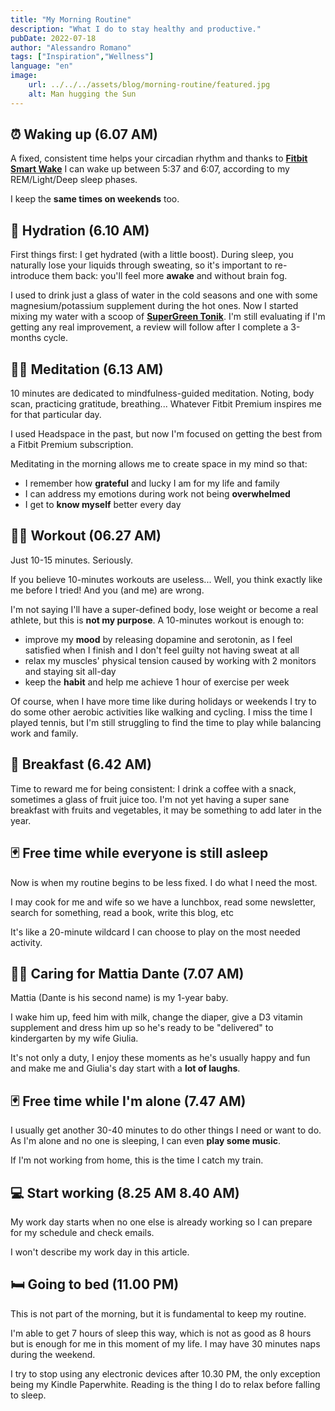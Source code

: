 ```yaml
---
title: "My Morning Routine"
description: "What I do to stay healthy and productive."
pubDate: 2022-07-18
author: "Alessandro Romano"
tags: ["Inspiration","Wellness"]
language: "en"
image:
    url: ../../../assets/blog/morning-routine/featured.jpg
    alt: Man hugging the Sun
---
```


## **⏰ Waking up (6.07 AM)**

A fixed, consistent time helps your circadian rhythm and thanks to [**Fitbit Smart Wake**](https://www.fitbit.com/global/uk/technology/sleep) I can wake up between 5:37 and 6:07, according to my REM/Light/Deep sleep phases.

I keep the **same times on weekends** too.

## **🚰 Hydration (6.10 AM)**

First things first: I get hydrated (with a little boost). During sleep, you naturally lose your liquids through sweating, so it's important to re-introduce them back: you'll feel more **awake** and without brain fog.

I used to drink just a glass of water in the cold seasons and one with some magnesium/potassium supplement during the hot ones. Now I started mixing my water with a scoop of [**SuperGreen Tonik**](https://supergreentonik.com/). I'm still evaluating if I'm getting any real improvement, a review will follow after I complete a 3-months cycle.

## **🧘‍♂️ Meditation (6.13 AM)**

10 minutes are dedicated to mindfulness-guided meditation. Noting, body scan, practicing gratitude, breathing... Whatever Fitbit Premium inspires me for that particular day.

I used Headspace in the past, but now I'm focused on getting the best from a Fitbit Premium subscription.

Meditating in the morning allows me to create space in my mind so that:

-   I remember how **grateful** and lucky I am for my life and family
-   I can address my emotions during work not being **overwhelmed**
-   I get to **know myself** better every day

## **🏋️‍♂️ Workout (06.27 AM)**

Just 10-15 minutes. Seriously.

If you believe 10-minutes workouts are useless... Well, you think exactly like me before I tried! And you (and me) are wrong.

I'm not saying I'll have a super-defined body, lose weight or become a real athlete, but this is **not my purpose**. A 10-minutes workout is enough to:

-   improve my **mood** by releasing dopamine and serotonin, as I feel satisfied when I finish and I don't feel guilty not having sweat at all
-   relax my muscles' physical tension caused by working with 2 monitors and staying sit all-day
-   keep the **habit** and help me achieve 1 hour of exercise per week

Of course, when I have more time like during holidays or weekends I try to do some other aerobic activities like walking and cycling. I miss the time I played tennis, but I'm still struggling to find the time to play while balancing work and family.

## **🥐 Breakfast (6.42 AM)**

Time to reward me for being consistent: I drink a coffee with a snack, sometimes a glass of fruit juice too. I'm not yet having a super sane breakfast with fruits and vegetables, it may be something to add later in the year.

## **🃏 Free time while everyone is still asleep**

Now is when my routine begins to be less fixed. I do what I need the most.

I may cook for me and wife so we have a lunchbox, read some newsletter, search for something, read a book, write this blog, etc

It's like a 20-minute wildcard I can choose to play on the most needed activity.

## **👨‍🍼 Caring for Mattia Dante (7.07 AM)**

Mattia (Dante is his second name) is my 1-year baby.

I wake him up, feed him with milk, change the diaper, give a D3 vitamin supplement and dress him up so he's ready to be "delivered" to kindergarten by my wife Giulia.

It's not only a duty, I enjoy these moments as he's usually happy and fun and make me and Giulia's day start with a **lot of laughs**.

## **🃏 Free time while I'm alone (7.47 AM)**

I usually get another 30-40 minutes to do other things I need or want to do. As I'm alone and no one is sleeping, I can even **play some music**.

If I'm not working from home, this is the time I catch my train.

## **💻 Start working (8.25 AM 8.40 AM)**

My work day starts when no one else is already working so I can prepare for my schedule and check emails.

I won't describe my work day in this article.

## **🛏️ Going to bed (11.00 PM)**

This is not part of the morning, but it is fundamental to keep my routine.

I'm able to get 7 hours of sleep this way, which is not as good as 8 hours but is enough for me in this moment of my life. I may have 30 minutes naps during the weekend.

I try to stop using any electronic devices after 10.30 PM, the only exception being my Kindle Paperwhite. Reading is the thing I do to relax before falling to sleep.
